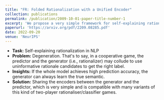 ```yaml
---
title: "FR: Folded Rationalization with a Unified Encoder"
collection: publications
permalink: /publication/2009-10-01-paper-title-number-1
excerpt: 'We propose a very simple framework for self-explaining rationalization in NLP and beat the SOTA by up to 10.3%.'
paperurl: 'https://arxiv.org/pdf/2209.08285.pdf'
date: 2022-09-20
venue: 'NeurIPS'
---
```

- **Task:** Self-explaining rationalization in NLP
- **Problem:** Degeneration. That's to say, in a cooperative game, the predictor and the generator (i.e., rationalizer) may collude to use uninformative rationale candidates to get the right label.
- **Insights:** If the whole model achieves high prediction accuracy, the generator can always learn the true semantic.
- **Solution:** Sharing the encoders between the generator and the predictor, which is very simple and is compatible with many variants of this kind of two-player rationaliser/classifier games. 

